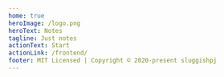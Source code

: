 ```yaml
---
home: true
heroImage: /logo.png
heroText: Notes
tagline: Just notes
actionText: Start
actionLink: /frontend/
footer: MIT Licensed | Copyright © 2020-present sluggishpj
---
```

